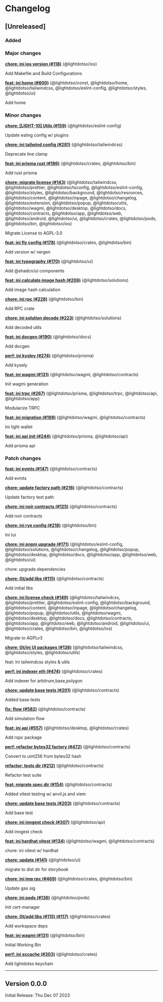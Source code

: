 # Changelog

## [Unreleased]

### Added

### Major changes

**[chore: ini ios version (#118)](https://github.com/LightDotSo/LightDotSo/commit/3c7e61ab5f82d6767b3fb4edfeeb9811377618eb)** (@lightdotso/ios)

Add Makefile and Build Configurations

**[feat: ini home (#600)](https://github.com/LightDotSo/LightDotSo/commit/060f3b466d4427eea73117c202a0f4f3cd76544a)** (@lightdotso/const, @lightdotso/home, @lightdotso/tailwindcss, @lightdotso/eslint-config, @lightdotso/styles, @lightdotso/ui)

Add home

### Minor changes

**[chore: [LIGHT-10] Utils (#159)](https://github.com/LightDotSo/LightDotSo/commit/e2b76af8b2aba9da0ccd1d107cff3ee87d3e5388)** (@lightdotso/eslint-config)

Update esling config w/ plugins

**[chore: ini tailwind config (#281)](https://github.com/LightDotSo/LightDotSo/commit/5504b14314e9f00b74738792de9fe4c66d21c02f)** (@lightdotso/tailwindcss)

Deprecate line clamp

**[feat: ini prisma rust (#186)](https://github.com/LightDotSo/LightDotSo/commit/58e2264e5866f53e14da8da434ce1140abe72597)** (@lightdotso/crates, @lightdotso/bin)

Add rust prisma

**[chore: migrate license (#143)](https://github.com/LightDotSo/LightDotSo/commit/1aab6d87fc1d2c5ebf274c14c1ac0e386b54b7a1)** (@lightdotso/tailwindcss, @lightdotso/prettier, @lightdotso/tsconfig, @lightdotso/eslint-config, @lightdotso/styles, @lightdotso/background, @lightdotso/resources, @lightdotso/content, @lightdotso/inpage, @lightdotso/changelog, @lightdotso/extension, @lightdotso/popup, @lightdotso/utils, @lightdotso/wagmi, @lightdotso/desktop, @lightdotso/docs, @lightdotso/contracts, @lightdotso/app, @lightdotso/web, @lightdotso/android, @lightdotso/ui, @lightdotso/crates, @lightdotso/pods, @lightdotso/bin, @lightdotso/ios)

Migrate License to AGPL-3.0

**[feat: ini fly config (#178)](https://github.com/LightDotSo/LightDotSo/commit/1a646de5aaab926dd60c96659b70e05020aaf339)** (@lightdotso/crates, @lightdotso/bin)

Add version w/ vergen

**[feat: ini typography (#170)](https://github.com/LightDotSo/LightDotSo/commit/bb793e593d9d9e68150c706d37b96fd04fe2e73d)** (@lightdotso/ui)

Add @shadcn/ui components

**[feat: ini calculate image hash (#206)](https://github.com/LightDotSo/LightDotSo/commit/d7b35bae70c1abdcc4bbb42d3b393487a237fb5b)** (@lightdotso/solutions)

Add image hash calculation

**[chore: ini rpc (#228)](https://github.com/LightDotSo/LightDotSo/commit/f0d51966a428223f4a8428870942cd774dd2de08)** (@lightdotso/bin)

Add RPC crate

**[chore: ini solution decode (#223)](https://github.com/LightDotSo/LightDotSo/commit/53b6fcf50bfe573a67b05cfb95256c748cd4e06c)** (@lightdotso/solutions)

Add decoded utils

**[feat: ini docgen (#190)](https://github.com/LightDotSo/LightDotSo/commit/d99f6a05366c5464924f4ced0d4ec6ce68731bef)** (@lightdotso/docs)

Add docgen

**[perf: ini kysley (#274)](https://github.com/LightDotSo/LightDotSo/commit/5018f2d9bd37a6c27c052d2e0a15a63a00533c9e)** (@lightdotso/prisma)

Add kysely

**[feat: ini wagmi (#131)](https://github.com/LightDotSo/LightDotSo/commit/67892b116f492f46c94e210fb28ac35ef85adc5e)** (@lightdotso/wagmi, @lightdotso/contracts)

Init wagmi generation

**[feat: ini trpc (#267)](https://github.com/LightDotSo/LightDotSo/commit/0f9baa9c9a495ef138464f6becb524937a8f7a26)** (@lightdotso/prisma, @lightdotso/trpc, @lightdotso/api, @lightdotso/app)

Modularize TRPC

**[feat: ini migration (#198)](https://github.com/LightDotSo/LightDotSo/commit/234fdc882d684c34f2e101ee4ef9b967c33857b9)** (@lightdotso/wagmi, @lightdotso/contracts)

Ini light wallet

**[feat: ini api init (#244)](https://github.com/LightDotSo/LightDotSo/commit/3bb1a02026dbf1493321d68226ea959ad18c19c0)** (@lightdotso/prisma, @lightdotso/api)

Add prisma api

### Patch changes

**[feat: ini evmts (#147)](https://github.com/LightDotSo/LightDotSo/commit/b51701f851c4f1b3d6b288ef7b11a3d8691c9193)** (@lightdotso/contracts)

Add evmts

**[chore: update factory path (#216)](https://github.com/LightDotSo/LightDotSo/commit/09329e97c332451e5aad1a3bf1eac3a58ae62c13)** (@lightdotso/contracts)

Update factory test path

**[chore: ini noir contracts (#125)](https://github.com/LightDotSo/LightDotSo/commit/d1968ab108623aafe29da732770557adb0ce8505)** (@lightdotso/contracts)

Add noir contracts

**[chore: ini rye config (#218)](https://github.com/LightDotSo/LightDotSo/commit/46d1efc7257fd365289d1da9580d99855b4c7287)** (@lightdotso/bin)

Ini tui

**[chore: ini pnpm upgrade (#171)](https://github.com/LightDotSo/LightDotSo/commit/ecb7d148012f692ce0365d2c10b7163e99c8fe18)** (@lightdotso/eslint-config, @lightdotso/solutions, @lightdotso/changelog, @lightdotso/popup, @lightdotso/desktop, @lightdotso/docs, @lightdotso/app, @lightdotso/web, @lightdotso/ui)

chore: upgrade dependencies

**[chore: Gt/add libs (#115)](https://github.com/LightDotSo/LightDotSo/commit/de6d8856173affdec69a356a2f202a4d67df61d6)** (@lightdotso/contracts)

Add initial libs

**[chore: ini license check (#149)](https://github.com/LightDotSo/LightDotSo/commit/51429114636eff5d0a0553af96dc2d0f5120a702)** (@lightdotso/tailwindcss, @lightdotso/prettier, @lightdotso/eslint-config, @lightdotso/background, @lightdotso/content, @lightdotso/inpage, @lightdotso/changelog, @lightdotso/popup, @lightdotso/utils, @lightdotso/wagmi, @lightdotso/desktop, @lightdotso/docs, @lightdotso/contracts, @lightdotso/app, @lightdotso/web, @lightdotso/android, @lightdotso/ui, @lightdotso/crates, @lightdotso/bin, @lightdotso/ios)

Migrate to AGPLv3

**[chore: Gt/ini UI packages (#138)](https://github.com/LightDotSo/LightDotSo/commit/8d8eb1757888ebdab1d73584bac9f453b527b3d0)** (@lightdotso/tailwindcss, @lightdotso/styles, @lightdotso/utils)

feat: ini tailwindcss styles & utils

**[perf: ini indexer eth (#474)](https://github.com/LightDotSo/LightDotSo/commit/dd7284250c23bc9b74a52298a1e7d87e9c05c673)** (@lightdotso/crates)

Add indexer for arbitrum,base,polygon

**[chore: update base tests (#201)](https://github.com/LightDotSo/LightDotSo/commit/71707aec4b1867552d7e5a30898966cd3ded9b98)** (@lightdotso/contracts)

Added base tests

**[fix: flow (#582)](https://github.com/LightDotSo/LightDotSo/commit/0a15e862b78fa871fe9cc09a239314b3be862430)** (@lightdotso/contracts)

Add simulation flow

**[feat: ini api (#557)](https://github.com/LightDotSo/LightDotSo/commit/a8cc4ddc12d26e5d68531732cbd4199fd3fc0cec)** (@lightdotso/desktop, @lightdotso/crates)

Add rspc package

**[perf: refactor bytes32 factory (#472)](https://github.com/LightDotSo/LightDotSo/commit/6a1a082e284255bc36c015412053455bdc2ebb4e)** (@lightdotso/contracts)

Convert to uint256 from bytes32 hash

**[refactor: tests dir (#212)](https://github.com/LightDotSo/LightDotSo/commit/add76950d61a13ce9a8d368e41552da9caf3ade6)** (@lightdotso/contracts)

Refactor test suite

**[feat: migrate spec dir (#154)](https://github.com/LightDotSo/LightDotSo/commit/4d140bf17b5791938f91a26bc2ad2a945f1f7356)** (@lightdotso/contracts)

Added vitest testing w/ anvil.js and viem

**[chore: update base tests (#203)](https://github.com/LightDotSo/LightDotSo/commit/b5daf7ebdc0abf5a58fb67d6cd669de2fe918bb2)** (@lightdotso/contracts)

Add base test

**[chore: ini inngest check (#307)](https://github.com/LightDotSo/LightDotSo/commit/b396b3a5ad71815f42f3b264a38f8dca2de5bd47)** (@lightdotso/api)

Add inngest check

**[feat: ini hardhat vitest (#134)](https://github.com/LightDotSo/LightDotSo/commit/e51dccfc813d8fa65a0db172806a4e7db5b46683)** (@lightdotso/wagmi, @lightdotso/contracts)

chore: ini vitest w/ hardhat

**[chore: update (#141)](https://github.com/LightDotSo/LightDotSo/commit/60799ab9cb59fb121bcb75d9c009add727689810)** (@lightdotso/ui)

migrate to dist dir for storybook

**[chore: ini imp rpc (#469)](https://github.com/LightDotSo/LightDotSo/commit/b1e202dc794ff7080a06ccc3fc67d6eee1bceedf)** (@lightdotso/crates, @lightdotso/bin)

Update gas sig

**[chore: ini pods (#136)](https://github.com/LightDotSo/LightDotSo/commit/c7fc4d156f8477ffd971464d6ff3ac47a3dc2119)** (@lightdotso/pods)

Init cert-manager

**[chore: Gt/add libs (#115) (#117)](https://github.com/LightDotSo/LightDotSo/commit/89bd35e0bf82e0fcb89ad0e235963d8efc7a8109)** (@lightdotso/crates)

Add workspace deps

**[feat: ini wagmi (#131)](https://github.com/LightDotSo/LightDotSo/commit/67892b116f492f46c94e210fb28ac35ef85adc5e)** (@lightdotso/bin)

Initial Working Bin

**[perf: ini sccache (#303)](https://github.com/LightDotSo/LightDotSo/commit/6aeb8395fbcdd18c92c1fd300f7b5a56846c64e0)** (@lightdotso/crates)

Add lightdotso keychain

---

## Version 0.0.0

Initial Release: Thu Dec 07 2023
